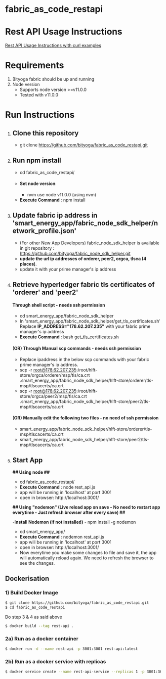 # fabric_as_code_restapi

# Rest API Usage Instructions

[Rest API Usage Instructions with curl examples](curl_instructions/README.md)

# Requirements

1. Bityoga fabric should be up and running
2. Node version
   - Supports node version >=v11.0.0
   - Tested with v11.0.0

# Run Instructions

1. ## Clone this repository

   - git clone https://github.com/bityoga/fabric_as_code_restapi.git

2. ## Run npm install

   - cd fabric_as_code_restapi/
   - #### Set node version
     - nvm use node v11.0.0 (using nvm)
   - **Execute Command :** npm install

3. ## Update fabric ip address in 'smart_energy_app/fabric_node_sdk_helper/network_profile.json'

   - (For other New App Developers) fabric_node_sdk_helper is available in git repository : https://github.com/bityoga/fabric_node_sdk_helper.git
   - **update the url ip addresses of orderer, peer2, orgca, tlsca (4 places)**.
   - update it with your prime manager's ip address

4. ## Retrieve hyperledger fabric tls certificates of 'orderer' and 'peer2'
   #### Through shell script - needs ssh permission
   - cd smart_energy_app/fabric_node_sdk_helper
   - In 'smart_energy_app/fabric_node_sdk_helper/get_tls_certificates.sh' Replace **IP_ADDRESS="178.62.207.235"** with your fabric prime manager's ip address
   - **Execute Command :** bash get_tls_certificates.sh
   #### (OR) Through Manual scp commands - needs ssh permission
   - Replace ipaddress in the below scp commands with your fabric prime manager's ip address.
   - scp -r root@178.62.207.235:/root/hlft-store/orgca/orderer/msp/tls/ca.crt .smart_energy_app/fabric_node_sdk_helper/hlft-store/orderer/tls-msp/tlscacerts/ca.crt
   - scp -r root@178.62.207.235:/root/hlft-store/orgca/peer2/msp/tls/ca.crt .smart_energy_app/fabric_node_sdk_helper/hlft-store/peer2/tls-msp/tlscacerts/ca.crt
   #### (OR) Manually edit the following two files - no need of ssh permission
   - smart_energy_app/fabric_node_sdk_helper/hlft-store/orderer/tls-msp/tlscacerts/ca.crt
   - smart_energy_app/fabric_node_sdk_helper/hlft-store/peer2/tls-msp/tlscacerts/ca.crt
5. ## Start App

   **## Using node ##**

   - cd fabric_as_code_restapi/
   - **Execute Command :** node rest_api.js
   - app will be running in 'localhost' at port 3001
   - open in browser: http://localhost:3001/

   **## Using "nodemon" (Live reload app on save - No need to restart app everytime - Just refresh browser after every save) ##**

   -**Install Nodemon (if not installed)** - npm install -g nodemon

   - cd smart_energy_app/
   - **Execute Command :** nodemon rest_api.js
   - app will be running in 'localhost' at port 3001
   - open in browser: http://localhost:3001/
   - Now everytime you make some changes to file and save it, the app will automatically reload again. We need to refresh the browser to see the changes.

## Dockerisation

### 1) Build Docker Image

```sh
$ git clone https://github.com/bityoga/fabric_as_code_restapi.git
$ cd fabric_as_code_restapi
```

Do step 3 & 4 as said above

```sh
$ docker build --tag rest-api .
```

### 2a) Run as a docker container

```sh
$ docker run -d --name rest-api -p 3001:3001 rest-api:latest
```

### 2b) Run as a docker service with replicas

```sh
$ docker service create --name rest-api-service --replicas 1 -p 3001:3001 rest-api:latest
```
